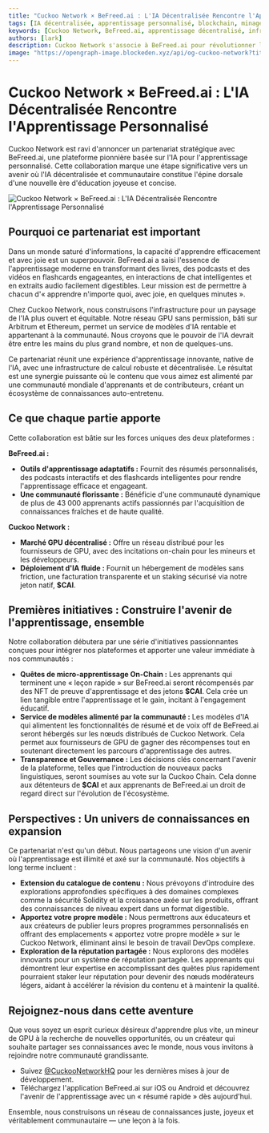 ```yaml
---
title: "Cuckoo Network × BeFreed.ai : L'IA Décentralisée Rencontre l'Apprentissage Personnalisé"
tags: [IA décentralisée, apprentissage personnalisé, blockchain, minage GPU]
keywords: [Cuckoo Network, BeFreed.ai, apprentissage décentralisé, infrastructure IA, technologie blockchain]
authors: [lark]
description: Cuckoo Network s'associe à BeFreed.ai pour révolutionner l'apprentissage personnalisé grâce à l'IA décentralisée et à la technologie blockchain, offrant une expérience éducative joyeuse et communautaire.
image: "https://opengraph-image.blockeden.xyz/api/og-cuckoo-network?title=Cuckoo%20Network%20%C3%97%20BeFreed.ai%20%3A%20L%27IA%20D%C3%A9centralis%C3%A9e%20Rencontre%20l%27Apprentissage%20Personnalis%C3%A9"
---
```


# Cuckoo Network × BeFreed.ai : L'IA Décentralisée Rencontre l'Apprentissage Personnalisé

Cuckoo Network est ravi d'annoncer un partenariat stratégique avec BeFreed.ai, une plateforme pionnière basée sur l'IA pour l'apprentissage personnalisé. Cette collaboration marque une étape significative vers un avenir où l'IA décentralisée et communautaire constitue l'épine dorsale d'une nouvelle ère d'éducation joyeuse et concise.

![Cuckoo Network × BeFreed.ai : L'IA Décentralisée Rencontre l'Apprentissage Personnalisé](https://opengraph-image.blockeden.xyz/api/og-cuckoo-network?title=Cuckoo%20Network%20%C3%97%20BeFreed.ai%20%3A%20L%27IA%20D%C3%A9centralis%C3%A9e%20Rencontre%20l%27Apprentissage%20Personnalis%C3%A9)

## Pourquoi ce partenariat est important

Dans un monde saturé d'informations, la capacité d'apprendre efficacement et avec joie est un superpouvoir. BeFreed.ai a saisi l'essence de l'apprentissage moderne en transformant des livres, des podcasts et des vidéos en flashcards engageantes, en interactions de chat intelligentes et en extraits audio facilement digestibles. Leur mission est de permettre à chacun d'« apprendre n'importe quoi, avec joie, en quelques minutes ».

Chez Cuckoo Network, nous construisons l'infrastructure pour un paysage de l'IA plus ouvert et équitable. Notre réseau GPU sans permission, bâti sur Arbitrum et Ethereum, permet un service de modèles d'IA rentable et appartenant à la communauté. Nous croyons que le pouvoir de l'IA devrait être entre les mains du plus grand nombre, et non de quelques-uns.

Ce partenariat réunit une expérience d'apprentissage innovante, native de l'IA, avec une infrastructure de calcul robuste et décentralisée. Le résultat est une synergie puissante où le contenu que vous aimez est alimenté par une communauté mondiale d'apprenants et de contributeurs, créant un écosystème de connaissances auto-entretenu.

## Ce que chaque partie apporte

Cette collaboration est bâtie sur les forces uniques des deux plateformes :

**BeFreed.ai :**

*   **Outils d'apprentissage adaptatifs :** Fournit des résumés personnalisés, des podcasts interactifs et des flashcards intelligentes pour rendre l'apprentissage efficace et engageant.
*   **Une communauté florissante :** Bénéficie d'une communauté dynamique de plus de 43 000 apprenants actifs passionnés par l'acquisition de connaissances fraîches et de haute qualité.

**Cuckoo Network :**

*   **Marché GPU décentralisé :** Offre un réseau distribué pour les fournisseurs de GPU, avec des incitations on-chain pour les mineurs et les développeurs.
*   **Déploiement d'IA fluide :** Fournit un hébergement de modèles sans friction, une facturation transparente et un staking sécurisé via notre jeton natif, **$CAI**.

## Premières initiatives : Construire l'avenir de l'apprentissage, ensemble

Notre collaboration débutera par une série d'initiatives passionnantes conçues pour intégrer nos plateformes et apporter une valeur immédiate à nos communautés :

*   **Quêtes de micro-apprentissage On-Chain :** Les apprenants qui terminent une « leçon rapide » sur BeFreed.ai seront récompensés par des NFT de preuve d'apprentissage et des jetons **$CAI**. Cela crée un lien tangible entre l'apprentissage et le gain, incitant à l'engagement éducatif.
*   **Service de modèles alimenté par la communauté :** Les modèles d'IA qui alimentent les fonctionnalités de résumé et de voix off de BeFreed.ai seront hébergés sur les nœuds distribués de Cuckoo Network. Cela permet aux fournisseurs de GPU de gagner des récompenses tout en soutenant directement les parcours d'apprentissage des autres.
*   **Transparence et Gouvernance :** Les décisions clés concernant l'avenir de la plateforme, telles que l'introduction de nouveaux packs linguistiques, seront soumises au vote sur la Cuckoo Chain. Cela donne aux détenteurs de **$CAI** et aux apprenants de BeFreed.ai un droit de regard direct sur l'évolution de l'écosystème.

## Perspectives : Un univers de connaissances en expansion

Ce partenariat n'est qu'un début. Nous partageons une vision d'un avenir où l'apprentissage est illimité et axé sur la communauté. Nos objectifs à long terme incluent :

*   **Extension du catalogue de contenu :** Nous prévoyons d'introduire des explorations approfondies spécifiques à des domaines complexes comme la sécurité Solidity et la croissance axée sur les produits, offrant des connaissances de niveau expert dans un format digestible.
*   **Apportez votre propre modèle :** Nous permettrons aux éducateurs et aux créateurs de publier leurs propres programmes personnalisés en offrant des emplacements « apportez votre propre modèle » sur le Cuckoo Network, éliminant ainsi le besoin de travail DevOps complexe.
*   **Exploration de la réputation partagée :** Nous explorons des modèles innovants pour un système de réputation partagée. Les apprenants qui démontrent leur expertise en accomplissant des quêtes plus rapidement pourraient staker leur réputation pour devenir des nœuds modérateurs légers, aidant à accélérer la révision du contenu et à maintenir la qualité.

## Rejoignez-nous dans cette aventure

Que vous soyez un esprit curieux désireux d'apprendre plus vite, un mineur de GPU à la recherche de nouvelles opportunités, ou un créateur qui souhaite partager ses connaissances avec le monde, nous vous invitons à rejoindre notre communauté grandissante.

*   Suivez [@CuckooNetworkHQ](https://www.google.com/search?q=https://twitter.com/CuckooNetworkHQ) pour les dernières mises à jour de développement.
*   Téléchargez l'application BeFreed.ai sur iOS ou Android et découvrez l'avenir de l'apprentissage avec un « résumé rapide » dès aujourd'hui.

Ensemble, nous construisons un réseau de connaissances juste, joyeux et véritablement communautaire — une leçon à la fois.